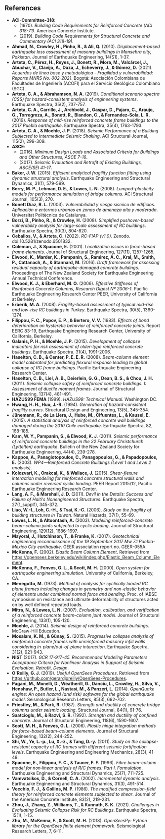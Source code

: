 ## References
- **ACI-Committee-318**:
  - (1970). *Building Code Requirements for Reinforced Concrete (ACI 318-71)*. American Concrete Institute.
  - (2019). *Building Code Requirements for Structural Concrete and Commentary (ACI 318-19)*.
- **Ahmad, N., Crowley, H., Pinho, R., & Ali, Q.** (2010). *Displacement-based earthquake loss assessment of masonry buildings in Mansehra city, Pakistan*. Journal of Earthquake Engineering, 14(S1), 1-37.
- **Arteta, C., Pérez, H., Reyes, J., Bonett, R., Mora, M., Valcárcel, J., Abuchar, V., Clavijo, A., Daza, J., Echeverry, J., & Gómez, D.** (2021). *Acuerdos de línea base y metodológica - Fragilidad y vulnerabilidad: Reporte MNRS No. 002-2021*. Bogotá: Asociación Colombiana de Facultades de Ingeniería (ACOFI) para el Servicio Geológico Colombiano (SGC).
- **Arteta, C. A., & Abrahamson, N. A.** (2019). *Conditional scenario spectra (CSS) for hazard-consistent analysis of engineering systems*. Earthquake Spectra, 35(2), 737-757.
- **Arteta, C. A., Carrillo, J., Archbold, J., Gaspar, D., Pajaro, C., Araujo, G., Torregroza, A., Bonett, R., Blandon, C., & Fernandez-Sola, L. R.** (2019). *Response of mid-rise reinforced concrete frame buildings to the 2017 Puebla earthquake*. Earthquake Spectra, 35(4), 1763-1793.
- **Arteta, C. A., & Moehle, J. P.** (2018). *Seismic Performance of a Building Subjected to Intermediate Seismic Shaking*. ACI Structural Journal, 115(2), 299-309.
- **ASCE**:
  - (2016). *Minimum Design Loads and Associated Criteria for Buildings and Other Structures, ASCE 7-16*.
  - (2017). *Seismic Evaluation and Retrofit of Existing Buildings, ASCE/SEI 41-17*.
- **Baker, J. W.** (2015). *Efficient analytical fragility function fitting using dynamic structural analysis*. Earthquake Engineering and Structural Dynamics, 31(1), 579-599.
- **Berry, M. P., Lehman, D. E., & Lowes, L. N.** (2008). *Lumped-plasticity models for performance simulation of bridge columns*. ACI Structural Journal, 105(3), 270.
- **Bonett Díaz, R. L.** (2003). *Vulnerabilidad y riesgo sísmico de edificios. Aplicación a entornos urbanos en zonas de amenaza alta y moderada*. Universitat Politècnica de Catalunya.
- **Borzi, B., Pinho, R., & Crowley, H.** (2008). *Simplified pushover-based vulnerability analysis for large-scale assessment of RC buildings*. Earthquake Spectra, 30(3), 804-820.
- **Ceballos, V., & Arteta, C.** (2022). *RC-FIAP (v1.0)*. Zenodo. doi:10.5281/zenodo.6501832.
- **Coleman, J., & Spacone, E.** (2001). *Localization issues in force-based frame elements*. Journal of Structural Engineering, 127(11), 1257-1265.
- **Elwood, K., Marder, K., Pampanin, S., Ramirez, A. C., Kral, M., Smith, P., Cattanach, A., & Stannard, M.** (2016). *Draft framework for assessing residual capacity of earthquake-damaged concrete buildings*. Proceedings of The New Zealand Society for Earthquake Engineering Annual Technical Conference.
- **Elwood, K. J., & Eberhard, M. O.** (2006). *Effective Stiffness of Reinforced Concrete Columns, Research Digest Nº 2006-1*. Pacific Earthquake Engineering Research Center PEER, University of California at Berkeley.
- **Erberik, M. A.** (2008). *Fragility-based assessment of typical mid-rise and low-rise RC buildings in Turkey*. Earthquake Spectra, 30(5), 1360-1374.
- **Filippou, F. C., Popov, E. P., & Bertero, V. V.** (1983). *Effects of bond deterioration on hysteretic behavior of reinforced concrete joints*. Report EERC 83-19, Earthquake Engineering Research Center, University of California, Berkeley.
- **Galanis, P. H., & Moehle, J. P.** (2015). *Development of collapse indicators for risk assessment of older-type reinforced concrete buildings*. Earthquake Spectra, 31(4), 1991-2006.
- **Haselton, C. B., & Center, P. E. E. R.** (2008). *Beam-column element model calibrated for predicting flexural response leading to global collapse of RC frame buildings*. Pacific Earthquake Engineering Research Center.
- **Haselton, C. B., Liel, A. B., Deierlein, G. G., Dean, B. S., & Chou, J. H.** (2011). *Seismic collapse safety of reinforced concrete buildings. I: Assessment of ductile moment frames*. Journal of Structural Engineering, 137(4), 481-491.
- **HAZUS99 FEMA** (1999). *HAZUS99: Technical Manual*. Washington DC.
- **Hwang, H. H., Huo, J.-R.** (1994). *Generation of hazard-consistent fragility curves*. Structural Design and Engineering, 13(5), 345-354.
- **Jünemann, R., de La Llera, J., Hube, M., Cifuentes, L., & Kausel, E.** (2015). *A statistical analysis of reinforced concrete wall buildings damaged during the 2010 Chile earthquake*. Earthquake Spectra, 82, 168-185.
- **Kam, W. Y., Pampanin, S., & Elwood, K. J.** (2011). *Seismic performance of reinforced concrete buildings in the 22 February Christchurch (Lyttelton) earthquake*. Bulletin of the New Zealand Society for Earthquake Engineering, 44(4), 239-278.
- **Kappos, A., Panagiotopoulos, C., Panagopoulos, G., & Papadopoulos, E.** (2003). *WP4—Reinforced Concrete Buildings (Level 1 and Level 2 analysis)*.
- **Kolozvari, K., Orakcal, K., & Wallace, J.** (2015). *Shear-flexure interaction modeling for reinforced concrete structural walls and columns under reversed cyclic loading*. PEER Report 2015/12, Pacific Earthquake Engineering Research Center.
- **Lang, A. F., & Marshall, J. D.** (2011). *Devil in the Details: Success and Failure of Haiti's Nonengineered Structures*. Earthquake Spectra, 27(1_suppl1), 345-372.
- **Liao, W.-I., Loh, C.-H., & Tsai, K.-C.** (2006). *Study on the fragility of building structures in Taiwan*. Natural Hazards, 37(1), 55-69.
- **Lowes, L. N., & Altoontash, A.** (2003). *Modeling reinforced-concrete beam-column joints subjected to cyclic loading*. Journal of Structural Engineering, 129(12), 1686-1697.
- **Mayoral, J., Hutchinson, T., & Franke, K.** (2017). *Geotechnical engineering reconnaissance of the 19 September 2017 Mw 7.1 Puebla-Mexico City earthquake*. GEER association report no. GEER-055A.
- **McKenna, F.** (2002). *Elastic Beam Column Element*. Retrieved from https://opensees.berkeley.edu/wiki/index.php/Elastic_Beam_Column_Element.
- **McKenna, F., Fenves, G. L., & Scott, M. H.** (2000). *Open system for earthquake engineering simulation*. University of California, Berkeley, CA.
- **Menegotto, M.** (1973). *Method of analysis for cyclically loaded RC plane frames including changes in geometry and non-elastic behavior of elements under combined normal force and bending*. Proc. of IABSE symposium on resistance and ultimate deformability of structures acted on by well defined repeated loads.
- **Mitra, N., & Lowes, L. N.** (2007). *Evaluation, calibration, and verification of a reinforced concrete beam–column joint model*. Journal of Structural Engineering, 133(1), 105-120.
- **Moehle, J.** (2014). *Seismic design of reinforced concrete buildings*. McGraw-Hill Education.
- **Mosalam, K. M., & Günay, S.** (2015). *Progressive collapse analysis of reinforced concrete frames with unreinforced masonry infill walls considering in-plane/out-of-plane interaction*. Earthquake Spectra, 31(2), 921-943.
- **NIST** (2017). *GCR 17-917-45. Recommended Modeling Parameters Acceptance Criteria for Nonlinear Analysis in Support of Seismic Evaluation, Retrofit, Design*.
- **O'Reilly, G. J.** (2019). *Useful OpenSees Procedures*. Retrieved from https://github.com/gerardjoreilly/OpenSees-Procedures.
- **Pagani, M., Monelli, D., Weatherill, G., Danciu, L., Crowley, H., Silva, V., Henshaw, P., Butler, L., Nastasi, M., & Panzeri, L.** (2014). *OpenQuake engine: An open hazard (and risk) software for the global earthquake model*. Seismological Research Letters, 85(3), 692-702.
- **Priestley, M., & Park, R.** (1987). *Strength and ductility of concrete bridge columns under seismic loading*. Structural Journal, 84(1), 61-76.
- **Saatcioglu, M., & Razvi, S. R.** (1992). *Strength and ductility of confined concrete*. Journal of Structural Engineering, 118(6), 1590-1607.
- **Scott, M. H., & Fenves, G. L.** (2006). *Plastic hinge integration methods for force-based beam–column elements*. Journal of Structural Engineering, 132(2), 244-252.
- **Shi, W., Ye, L.-p., Lu, X.-z., & Tang, D.-y.** (2011). *Study on the collapse-resistant capacity of RC frames with different seismic fortification levels*. Earthquake Engineering and Engineering Mechanics, 28(3), 41-48.
- **Spacone, E., Filippou, F. C., & Taucer, F. F.** (1996). *Fibre beam–column model for non‐linear analysis of R/C frames: Part I. Formulation*. Earthquake Engineering and Structural Dynamics, 25(7), 711-725.
- **Vamvatsikos, D., & Cornell, C. A.** (2002). *Incremental dynamic analysis*. Earthquake Engineering and Structural Dynamics, 31(3), 491-514.
- **Vecchio, F. J., & Collins, M. P.** (1986). *The modified compression-field theory for reinforced concrete elements subjected to shear*. Journal of the American Concrete Institute, 83(2), 219-231.
- **Zhou, J., Zhang, Z., Williams, T., & Kunnath, S. K.** (2021). *Challenges in Evaluating Seismic Collapse Risk for RC Buildings*. Earthquake Spectra, 15(1), 1-15.
- **Zhu, M., McKenna, F., & Scott, M. H.** (2018). *OpenSeesPy: Python library for the OpenSees finite element framework*. Seismological Research Letters, 7, 6-11.
